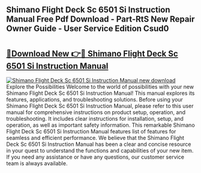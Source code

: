 ## Shimano Flight Deck Sc 6501 Si Instruction Manual Free Pdf Download - Part-RtS New Repair Owner Guide - User Service Edition Csud0

# <h2><a href="http://bc50418.oget.top/?id=Shimano+Flight+Deck+Sc+6501+Si+Instruction+Manual">🔗Download New 👉🔴 Shimano Flight Deck Sc 6501 Si Instruction Manual</a></h2>

[![Shimano Flight Deck Sc 6501 Si Instruction Manual new download](https://i.imgur.com/5g1atiW.png)](http://bc50418.oget.top/?id=Shimano+Flight+Deck+Sc+6501+Si+Instruction+Manual)
Explore the Possibilities Welcome to the world of possibilities with your new Shimano Flight Deck Sc 6501 Si Instruction Manual! This manual explores its features, applications, and troubleshooting solutions. Before using your Shimano Flight Deck Sc 6501 Si Instruction Manual, please refer to this user manual for comprehensive instructions on product setup, operation, and troubleshooting. It includes clear instructions for installation, setup, and operation, as well as important safety information. This remarkable Shimano Flight Deck Sc 6501 Si Instruction Manual features list of features for seamless and efficient performance. We believe that the Shimano Flight Deck Sc 6501 Si Instruction Manual has been a clear and concise resource in your quest to understand the functions and capabilities of your new item. If you need any assistance or have any questions, our customer service team is always available.
